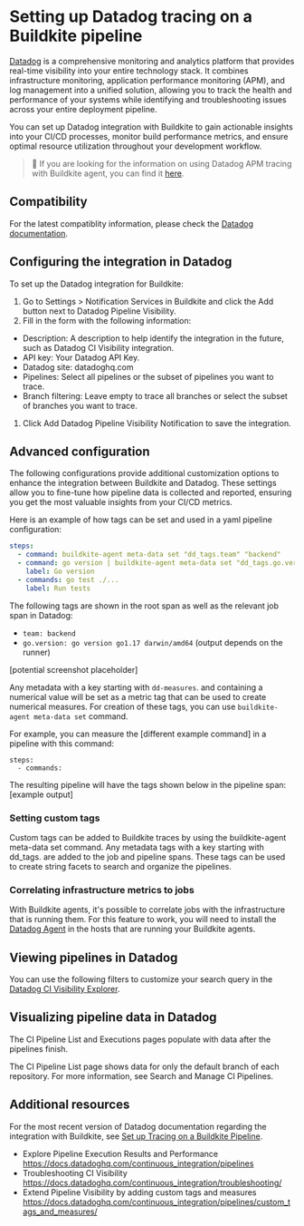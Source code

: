 # Setting up Datadog tracing on a Buildkite pipeline

[Datadog](https://www.datadoghq.com/) is a comprehensive monitoring and analytics platform that provides real-time visibility into your entire technology stack. It combines infrastructure monitoring, application performance monitoring (APM), and log management into a unified solution, allowing you to track the health and performance of your systems while identifying and troubleshooting issues across your entire deployment pipeline.

You can set up Datadog integration with Buildkite to gain actionable insights into your CI/CD processes, monitor build performance metrics, and ensure optimal resource utilization throughout your development workflow. 

> 📘
> If you are looking for the information on using Datadog APM tracing with Buildkite agent, you can find it [here](https://www.datadoghq.com/product/apm/).

## Compatibility 

For the latest compatiblity information, please check the [Datadog documentation](Compatibility).

## Configuring the integration in Datadog

To set up the Datadog integration for Buildkite:

1. Go to Settings > Notification Services in Buildkite and click the Add button next to Datadog Pipeline Visibility.
1. Fill in the form with the following information:
- Description: A description to help identify the integration in the future, such as Datadog CI Visibility integration.
- API key: Your Datadog API Key.
- Datadog site: datadoghq.com
- Pipelines: Select all pipelines or the subset of pipelines you want to trace.
- Branch filtering: Leave empty to trace all branches or select the subset of branches you want to trace.
1. Click Add Datadog Pipeline Visibility Notification to save the integration.

## Advanced configuration

The following configurations provide additional customization options to enhance the integration between Buildkite and Datadog. These settings allow you to fine-tune how pipeline data is collected and reported, ensuring you get the most valuable insights from your CI/CD metrics.

Here is an example of how tags can be set and used in a yaml pipeline configuration:

```yaml
steps:
  - command: buildkite-agent meta-data set "dd_tags.team" "backend"
  - command: go version | buildkite-agent meta-data set "dd_tags.go.version"
    label: Go version
  - commands: go test ./...
    label: Run tests
```

The following tags are shown in the root span as well as the relevant job span in Datadog:

- `team: backend`
- `go.version: go version go1.17 darwin/amd64` (output depends on the runner)

[potential screenshot placeholder]

Any metadata with a key starting with `dd-measures`. and containing a numerical value will be set as a metric tag that can be used to create numerical measures. 
For creation of these tags, you can use `buildkite-agent meta-data set` command.

For example, you can measure the [different example command] in a pipeline with this command:

```
steps:
  - commands:
```

The resulting pipeline will have the tags shown below in the pipeline span:
[example output]


### Setting custom tags

Custom tags can be added to Buildkite traces by using the buildkite-agent meta-data set command. Any metadata tags with a key starting with dd_tags. are added to the job and pipeline spans. These tags can be used to create string facets to search and organize the pipelines.

### Correlating infrastructure metrics to jobs

With Buildkite agents, it's possible to correlate jobs with the infrastructure that is running them. For this feature to work, you will need to install the [Datadog Agent](https://docs.datadoghq.com/agent/) in the hosts that are running your Buildkite agents.

## Viewing pipelines in Datadog

You can use the following filters to customize your search query in the [Datadog CI Visibility Explorer](https://docs.datadoghq.com/continuous_integration/explorer).

## Visualizing pipeline data in Datadog

The CI Pipeline List and Executions pages populate with data after the pipelines finish.

The CI Pipeline List page shows data for only the default branch of each repository. For more information, see Search and Manage CI Pipelines.

## Additional resources

For the most recent version of Datadog documentation regarding the integration with Buildkite, see [Set up Tracing on a Buildkite Pipeline](https://docs.datadoghq.com/continuous_integration/pipelines/buildkite/).

- Explore Pipeline Execution Results and Performance https://docs.datadoghq.com/continuous_integration/pipelines
- Troubleshooting CI Visibility https://docs.datadoghq.com/continuous_integration/troubleshooting/
- Extend Pipeline Visibility by adding custom tags and measures https://docs.datadoghq.com/continuous_integration/pipelines/custom_tags_and_measures/ 
